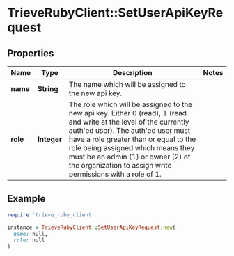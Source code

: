 # TrieveRubyClient::SetUserApiKeyRequest

## Properties

| Name | Type | Description | Notes |
| ---- | ---- | ----------- | ----- |
| **name** | **String** | The name which will be assigned to the new api key. |  |
| **role** | **Integer** | The role which will be assigned to the new api key. Either 0 (read), 1 (read and write at the level of the currently auth&#39;ed user). The auth&#39;ed user must have a role greater than or equal to the role being assigned which means they must be an admin (1) or owner (2) of the organization to assign write permissions with a role of 1. |  |

## Example

```ruby
require 'trieve_ruby_client'

instance = TrieveRubyClient::SetUserApiKeyRequest.new(
  name: null,
  role: null
)
```

